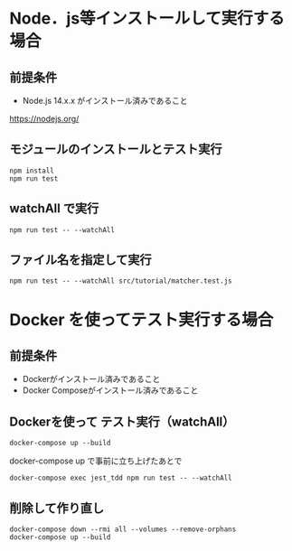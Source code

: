 # Node．js等インストールして実行する場合

## 前提条件

* Node.js 14.x.x がインストール済みであること

https://nodejs.org/


## モジュールのインストールとテスト実行

```
npm install
npm run test
```

## watchAll で実行
```
npm run test -- --watchAll
```

## ファイル名を指定して実行
```
npm run test -- --watchAll src/tutorial/matcher.test.js
```

# Docker を使ってテスト実行する場合
## 前提条件

* Dockerがインストール済みであること
* Docker Composeがインストール済みであること

## Dockerを使って テスト実行（watchAll）

```
docker-compose up --build
```
docker-compose up で事前に立ち上げたあとで
```
docker-compose exec jest_tdd npm run test -- --watchAll
```


## 削除して作り直し
```
docker-compose down --rmi all --volumes --remove-orphans
docker-compose up --build
```